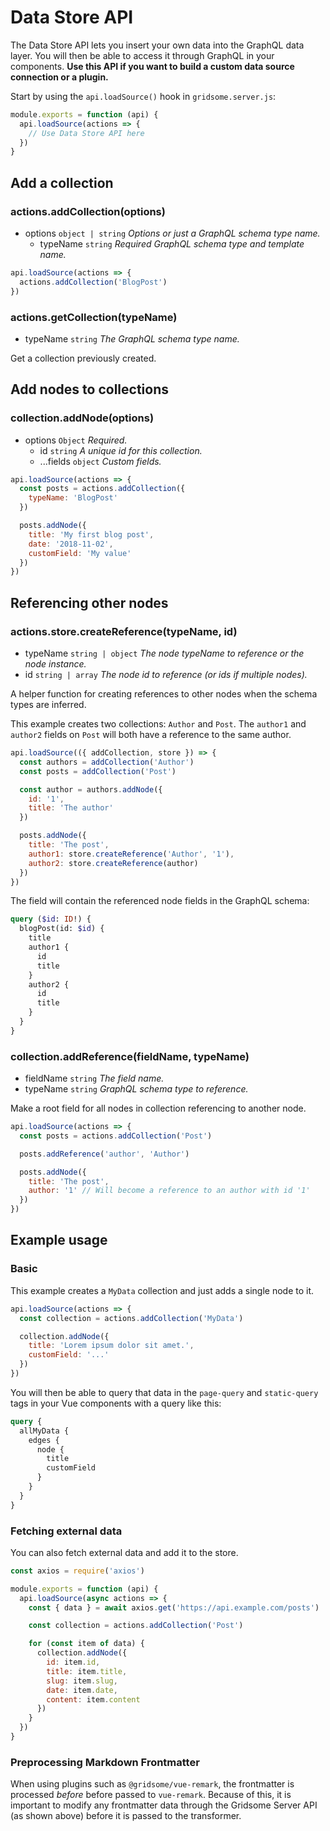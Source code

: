 # Data Store API

The Data Store API lets you insert your own data into the GraphQL data layer. You will then be able to access it through GraphQL in your components. **Use this API if you want to build a custom data source connection or a plugin.**

Start by using the `api.loadSource()` hook in `gridsome.server.js`:

```js
module.exports = function (api) {
  api.loadSource(actions => {
    // Use Data Store API here
  })
}
```

## Add a collection

### actions.addCollection(options)

- options `object | string` *Options or just a GraphQL schema type name.*
  - typeName `string` *Required GraphQL schema type and template name.*

```js
api.loadSource(actions => {
  actions.addCollection('BlogPost')
})
```

### actions.getCollection(typeName)

- typeName `string` *The GraphQL schema type name.*

Get a collection previously created.

## Add nodes to collections

### collection.addNode(options)

- options `Object` *Required.*
  - id `string` *A unique id for this collection.*
  - ...fields `object` *Custom fields.*

```js
api.loadSource(actions => {
  const posts = actions.addCollection({
    typeName: 'BlogPost'
  })

  posts.addNode({
    title: 'My first blog post',
    date: '2018-11-02',
    customField: 'My value'
  })
})
```

## Referencing other nodes

### actions.store.createReference(typeName, id)

- typeName `string | object` *The node typeName to reference or the node instance.*
- id `string | array` *The node id to reference (or ids if multiple nodes).*

A helper function for creating references to other nodes when the schema types are inferred.

This example creates two collections: `Author` and `Post`. The `author1` and `author2` fields on `Post` will both have a reference to the same author.

```js
api.loadSource(({ addCollection, store }) => {
  const authors = addCollection('Author')
  const posts = addCollection('Post')

  const author = authors.addNode({
    id: '1',
    title: 'The author'
  })

  posts.addNode({
    title: 'The post',
    author1: store.createReference('Author', '1'),
    author2: store.createReference(author)
  })
})
```

The field will contain the referenced node fields in the GraphQL schema:

```graphql
query ($id: ID!) {
  blogPost(id: $id) {
    title
    author1 {
      id
      title
    }
    author2 {
      id
      title
    }
  }
}
```

### collection.addReference(fieldName, typeName)

- fieldName `string` *The field name.*
- typeName `string` *GraphQL schema type to reference.*

Make a root field for all nodes in collection referencing to another node.

```js
api.loadSource(actions => {
  const posts = actions.addCollection('Post')

  posts.addReference('author', 'Author')

  posts.addNode({
    title: 'The post',
    author: '1' // Will become a reference to an author with id '1'
  })
})
```

## Example usage

### Basic

This example creates a `MyData` collection and just adds a single node to it.

```js
api.loadSource(actions => {
  const collection = actions.addCollection('MyData')

  collection.addNode({
    title: 'Lorem ipsum dolor sit amet.',
    customField: '...'
  })
})
```

You will then be able to query that data in the `page-query` and `static-query` tags in your Vue components with a query like this:

```graphql
query {
  allMyData {
    edges {
      node {
        title
        customField
      }
    }
  }
}
```

### Fetching external data

You can also fetch external data and add it to the store.

```js
const axios = require('axios')

module.exports = function (api) {
  api.loadSource(async actions => {
    const { data } = await axios.get('https://api.example.com/posts')

    const collection = actions.addCollection('Post')

    for (const item of data) {
      collection.addNode({
        id: item.id,
        title: item.title,
        slug: item.slug,
        date: item.date,
        content: item.content
      })
    }
  })
}
```

### Preprocessing Markdown Frontmatter

When using plugins such as `@gridsome/vue-remark`, the frontmatter is processed *before* before passed to `vue-remark`. Because of this, it is important to modify any frontmatter data through the Gridsome Server API (as shown above) before it is passed to the transformer.
